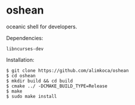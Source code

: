 # oshean
oceanic shell for developers.


Dependencies:
```
libncurses-dev
```

Installation:
```
$ git clone https://github.com/alimkoca/oshean
$ cd oshean
$ mkdir build && cd build
$ cmake ../ -DCMAKE_BUILD_TYPE=Release
$ make
$ sudo make install
```
